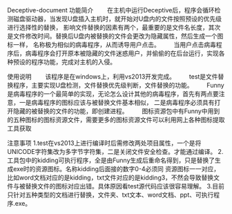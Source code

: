 ﻿Deceptive-document
功能简介
　　在主机中运行Deceptive后，程序会循环检测磁盘驱动器，当发现U盘插入主机时，就开始对U盘内的文件按照预设的优先级进行选择性的替换，
影响文件替换的因素有两个，最重要的是文件名长度，其次是文件修改时间。替换后U盘内被替换的文件会更改为隐藏属性，然后生成一个图标一样，
名称极为相似的病毒程序，从而诱导用户点击。
　　当用户点击病毒程序后，病毒程序会打开原本被隐藏的文件迷惑用户，并偷偷的在后台运行，实现各种预设的程序功能，完成对主机的入侵。

使用说明
　　该程序是在windows上，利用vs2013开发完成。
　　test是文件替换程序，主要实现U盘检测，文件替换优先级判断，文件替换的功能。
　　Funny是病毒程序的一个最简单的实现，无论怎么设计其他的病毒程序，首先有两点要注意，一是病毒程序的图标应该与被替换文件基本相似，
二是病毒程序必须具有打开隐藏的被替换的文件的功能，即创建进程。
　　图标资源包中有Funny中用到的五种图标的图标资源文件，需要更多的图标资源文件可以利用网上各种图标提取工具获取

注意事项
   1.test在vs2013上进行编译时后需修改两处项目属性，一个是将UNICODE字符集改为多字节字符集，二是关闭文件安全检查。才能通过编译。
   2.工具包中的kidding可执行程序，全是由Funny生成后重命名得到，只是替换了生成exe时的资源图标。名称kidding后面接的数字0-4必须同
   资源图标一一对应，比如word文档对应的是kidding，txt文件对应的是kidding3，不然会导致替换文件与被替换文件的图标对应出错。具体原因看test源代码应该很容易理解。
   3.目前只针对五种类型的文档进行替换，文件夹、txt文本、word文档、ppt、可执行程序.exe。
